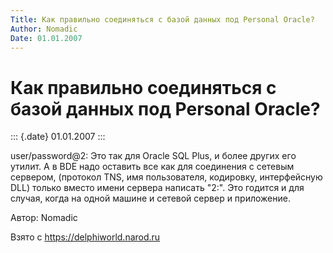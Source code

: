 ```yaml
---
Title: Как правильно соединяться с базой данных под Personal Oracle?
Author: Nomadic
Date: 01.01.2007
---
```



Как правильно соединяться с базой данных под Personal Oracle?
=============================================================

::: {.date}
01.01.2007
:::

user/password@2: Это так для Oracle SQL Plus, и более других его
утилит. А в BDE надо оставить все как для соединения с сетевым сервером,
(протокол TNS, имя пользователя, кодировку, интерфейсную DLL) только
вместо имени сервера написать "2:". Это годится и для случая, когда на
одной машине и сетевой сервер и приложение.

Автор: Nomadic

Взято с <https://delphiworld.narod.ru>
